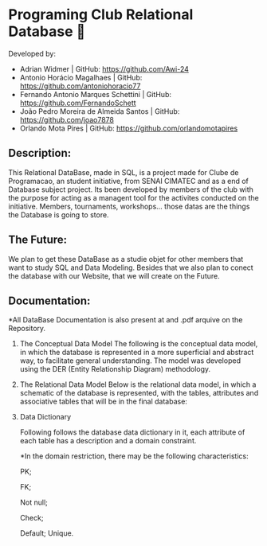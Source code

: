 # Programing Club Relational Database 🦆

Developed by:
- Adrian Widmer | GitHub: https://github.com/Awi-24
- Antonio Horácio Magalhaes | GitHub: https://github.com/antoniohoracio77
- Fernando Antonio Marques Schettini | GitHub: https://github.com/FernandoSchett
- João Pedro Moreira de Almeida Santos | GitHub: https://github.com/joao7878
- Orlando Mota Pires | GitHub: https://github.com/orlandomotapires

## Description:

This Relational DataBase, made in SQL, is a project made for Clube de Programacao, an student initiative, from SENAI CIMATEC and as a end of Database subject project. Its been developed by members of the club with the purpose for acting as a managent tool for the activites conducted on the initiative. Members, tournaments, workshops... those datas are the things the Database is going to store.

## The Future:

We plan to get these DataBase as a studie objet for other members that want to study SQL and Data Modeling. Besides that we also plan to conect the database with our Website, that we will create on the Future. 

## Documentation:
*All DataBase Documentation  is also present at and .pdf arquive on the Repository. 

1. The Conceptual Data Model
	The following is the conceptual data model, in which the database is represented in a more superficial and abstract way, to facilitate general understanding. The model was developed using the DER (Entity Relationship Diagram) methodology.

2. The Relational Data Model
	Below is the relational data model, in which a schematic of the database is represented, with the tables, attributes and associative tables that will be in the final database:
 
6. Data Dictionary	
	
	Following follows the database data dictionary in it, each attribute of each table has a description and a domain constraint.
	
	*In the domain restriction, there may be the following characteristics:
  	
	PK; 
  	
	FK;
    	
	Not null; 
    	
	Check;
        
	Default; 
    	Unique.


